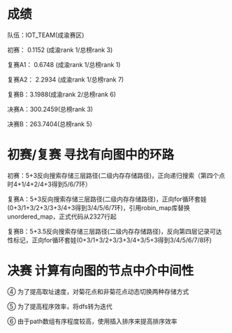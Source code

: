 # 成绩

队伍：IOT_TEAM(成渝赛区)

初赛： 0.1152 (成渝rank 1/总榜rank 3)

复赛A1： 0.6748 (成渝rank 1/总榜rank 1)

复赛A2： 2.2934 (成渝rank 1/总榜rank 7)

复赛B：3.1988(成渝rank 2/总榜rank 6)

决赛A：300.2459(总榜rank 3)

决赛B：263.7404(总榜rank 5)

# 初赛/复赛 寻找有向图中的环路

初赛：5+3反向搜索存储三层路径(二级内存存储路径)，正向递归搜索（第四个点时4+1/4+2/4+3得到5/6/7环）

复赛A：5+3反向搜索存储三层路径(二级内存存储路径)，正向for循环套娃(0+3/1+3/2+3/3+3/4+3得到3/4/5/6/7环)，引用robin_map库替换unordered_map，正式代码从2327行起

复赛B：5+3.5反向搜索存储三层路径(二级内存存储路径)，反向第四层记录可达性标记，正向for循环套娃(0+3/1+3/2+3/3+3/4+3/5+3得到3/4/5/6/7/8环)

# 决赛 计算有向图的节点中介中间性

④ 为了提高取址速度，对菊花点和非菊花点动态切换两种存储方式

⑤ 为了提高程序效率，将dfs转为迭代

⑥ 由于path数组有序程度较高，使用插入排序来提高排序效率



